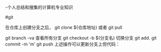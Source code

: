 -个人总结和搜集的计算机专业知识

#git 

在仓库上创建分支之后，
git clone $(仓库地址)
或者 git pull

git branch -va 查看所有分支
git checkout -b $(分支名) 切换分支
git add. 
git commit -m 'm'
git push
上述操作可以更新分支上但代码：

